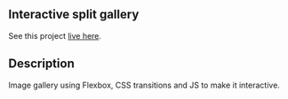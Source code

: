 
## Interactive split gallery

See this project [live here](interactive-split-gallery.netlify.app).


## Description
Image gallery using Flexbox, CSS transitions and JS to make it interactive.
